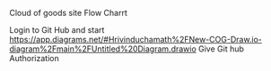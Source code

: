 Cloud of goods site Flow Charrt

Login to Git Hub and start https://app.diagrams.net/#Hrivinduchamath%2FNew-COG-Draw.io-diagram%2Fmain%2FUntitled%20Diagram.drawio 
Give Git hub Authorization 
